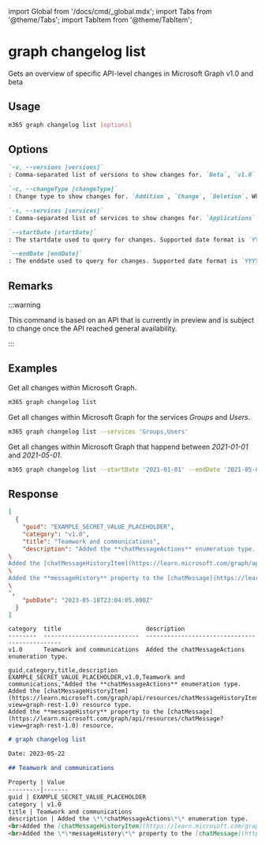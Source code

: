 <!-- DISCLAIMER: All secrets, passwords, and sensitive values in this document are examples only and not real credentials. -->
import Global from '/docs/cmd/_global.mdx';
import Tabs from '@theme/Tabs';
import TabItem from '@theme/TabItem';

# graph changelog list

Gets an overview of specific API-level changes in Microsoft Graph v1.0 and beta

## Usage

```sh
m365 graph changelog list [options]
```

## Options

```md definition-list
`-v, --versions [versions]`
: Comma-separated list of versions to show changes for. `Beta`, `v1.0`. When no version is selected all versions are returned.

`-c, --changeType [changeType]`
: Change type to show changes for. `Addition`, `Change`, `Deletion`. When no changeType is selected all change types are returned.

`-s, --services [services]`
: Comma-separated list of services to show changes for. `Applications`, `Calendar`, `Change notifications`, `Cloud communications`, `Compliance`, `Cross-device experiences`, `Customer booking`, `Device and app management`, `Education`, `Files`, `Financials`, `Groups`, `Identity and access`, `Mail`, `Notes`, `Notifications`, `People and workplace intelligence`, `Personal contacts`, `Reports`, `Search`, `Security`, `Sites and lists`, `Tasks and plans`, `Teamwork`, `To-do tasks`, `Users`, `Workbooks and charts`. When no service is selected all services are returned.

`--startDate [startDate]`
: The startdate used to query for changes. Supported date format is `YYYY-MM-DD`. When no date is specified all changes are returned.

`--endDate [endDate]`
: The enddate used to query for changes. Supported date format is `YYYY-MM-DD`. When no date is specified all changes are returned.
```

<Global />

## Remarks

:::warning

This command is based on an API that is currently in preview and is subject to change once the API reached general availability.

:::

## Examples

Get all changes within Microsoft Graph.

```sh
m365 graph changelog list
```

Get all changes within Microsoft Graph for the services _Groups_ and _Users_.

```sh
m365 graph changelog list --services 'Groups,Users'
```

Get all changes within Microsoft Graph that happend between _2021-01-01_ and _2021-05-01_.

```sh
m365 graph changelog list --startDate '2021-01-01' --endDate '2021-05-01'
```

## Response

<Tabs>
  <TabItem value="JSON">

  ```json
  [
    {
      "guid": "EXAMPLE_SECRET_VALUE_PLACEHOLDER",
      "category": "v1.0",
      "title": "Teamwork and communications",
      "description": "Added the **chatMessageActions** enumeration type.\
Added the [chatMessageHistoryItem](https://learn.microsoft.com/graph/api/resources/chatMessageHistoryItem?view=graph-rest-1.0) resource type.\
Added the **messageHistory** property to the [chatMessage](https://learn.microsoft.com/graph/api/resources/chatMessage?view=graph-rest-1.0) resource.\
",
      "pubDate": "2023-05-18T23:04:05.000Z"
    }
  ]
  ```

  </TabItem>
  <TabItem value="Text">

  ```text
  category  title                        description
  --------  ---------------------------  ----------------------------------------------
  v1.0      Teamwork and communications  Added the chatMessageActions enumeration type.
  ```

  </TabItem>
  <TabItem value="CSV">

  ```csv
  guid,category,title,description
  EXAMPLE_SECRET_VALUE_PLACEHOLDER,v1.0,Teamwork and communications,"Added the **chatMessageActions** enumeration type.
  Added the [chatMessageHistoryItem](https://learn.microsoft.com/graph/api/resources/chatMessageHistoryItem?view=graph-rest-1.0) resource type.
  Added the **messageHistory** property to the [chatMessage](https://learn.microsoft.com/graph/api/resources/chatMessage?view=graph-rest-1.0) resource.
  ```

  </TabItem>
  <TabItem value="Markdown">

  ```md
  # graph changelog list 

  Date: 2023-05-22

  ## Teamwork and communications

  Property | Value
  ---------|-------
  guid | EXAMPLE_SECRET_VALUE_PLACEHOLDER
  category | v1.0
  title | Teamwork and communications
  description | Added the \*\*chatMessageActions\*\* enumeration type.
  <br>Added the [chatMessageHistoryItem](https://learn.microsoft.com/graph/api/resources/chatMessageHistoryItem?view=graph-rest-1.0) resource type.
  <br>Added the \*\*messageHistory\*\* property to the [chatMessage](https://learn.microsoft.com/graph/api/resources/chatMessage?view=graph-rest-1.0) resource.
  ```

  </TabItem>
</Tabs>

